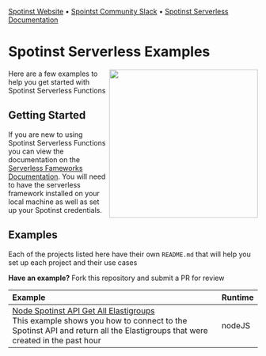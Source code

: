 
[Spotinst Website](https://spotinst.com) • [Spointst Community Slack](https://join.slack.com/t/spotinst-community/shared_invite/enQtMjM5MjUzMDYwMzY4LTQ4YjNkODgyNmE3MGE4ZjU3MjdmZmQ0ZTk3NTZmOTNmZmI3NjFhYjYwNzI1MzAxMzM1Yzk3NTY5MDhiN2U3Zjg) • [Spotinst Serverless Documentation](https://serverless.com/framework/docs/providers/spotinst/)

# Spotinst Serverless Examples

<img align="right" width="300" src="https://s3-us-west-2.amazonaws.com/assets.site.serverless.com/email/sls-getting-started.gif" />

Here are a few examples to help you get started with Spotinst Serverless Functions

## Getting Started 

If you are new to using Spotinst Serverless Functions you can view the documentation on the [Serverless Fameworks Documentation](https://serverless.com/framework/docs/providers/spotinst/). You will need to have the serverless framework installed on your local machine as well as set up your Spotinst credentials.

## Examples

Each of the projects listed here have their own `README.md` that will help you set up each project and their use cases

**Have an example?** Fork this repository and submit a PR for review

| Example | Runtime  |
|:--------------------------- |:-----|
|[Node Spotinst API Get All Elastigroups]() </br> This example shows you how to connect to the Spotinst API and return all the Elastigroups that were created in the past hour| nodeJS |